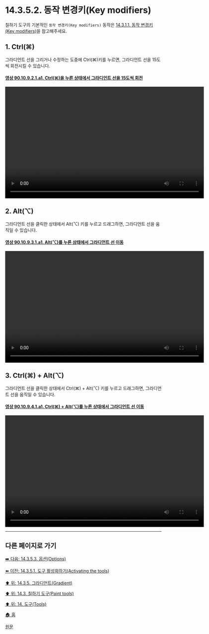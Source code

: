# 14.3.5.2. 동작 변경키(Key modifiers)
칠하기 도구의 기본적인 `동작 변경키(Key modifiers)` 동작은 [14.3.1.1. 동작 변경키(Key modifiers)](./14-03-01-01-key_modifiers.md)을 참고해주세요.

## 1. Ctrl(⌘)
그라디언트 선을 그리거나 수정하는 도중에 Ctrl(⌘)키를 누르면, 그라디언트 선을 15도씩 회전시킬 수 있습니다.

<a id="90-10-09-02-01-a1"></a>

#### [영상 90.10.9.2.1.a1. Ctrl(⌘)을 누른 상태에서 그라디언트 선을 15도씩 회전](./90-10-09-02-01-contrain_rotation_angle.md#90-10-09-02-01-a1)
<video controls="controls" width="640" height="360" src="https://github.com/wonder13662/gimp/assets/15767104/aaa55e3a-3940-40b2-a406-8b85e400ba89"></video>

## 2. Alt(⌥)
그라디언트 선을 클릭한 상태에서 Alt(⌥) 키를 누르고 드래그하면, 그라디언트 선을 움직일 수 있습니다.

<a id="90-10-09-03-01-a1"></a>

#### [영상 90.10.9.3.1.a1. Alt(⌥)를 누른 상태에서 그라디언트 선 이동](./90-10-09-03-01-move_line.md#90-10-09-03-01-a1)
<video controls="controls" width="640" height="360" src="https://github.com/wonder13662/gimp/assets/15767104/5aa0b224-7498-449c-8b31-7a7149022ea0"></video>

## 3. Ctrl(⌘) + Alt(⌥)
그라디언트 선을 클릭한 상태에서 Ctrl(⌘) + Alt(⌥) 키를 누르고 드래그하면, 그라디언트 선을 움직일 수 있습니다.

<a id="90-10-09-04-01-a1"></a>

#### [영상 90.10.9.4.1.a1. Ctrl(⌘) + Alt(⌥)를 누른 상태에서 그라디언트 선 이동](./90-10-09-04-01-move_line.md#90-10-09-04-01-a1)
<video controls="controls" width="640" height="360" src="https://github.com/wonder13662/gimp/assets/15767104/841df670-c35e-42f9-bda2-9dd6215e4a9f"></video>

***

## 다른 페이지로 가기

[➡️ 다음: 14.3.5.3. 옵션(Options)](./14-03-05-03-00-options.md)

[⬅️ 이전: 14.3.5.1. 도구 활성화하기(Activating the tools)](./14-03-05-01-activating_the_tool.md)

[⬆️ 위: 14.3.5. 그라디언트(Gradient)](./14-03-05-00-gradient.md)

[⬆️ 위: 14.3. 칠하기 도구(Paint tools)](./14-03-00-paint-tools.md)

[⬆️ 위: 14. 도구(Tools)](./14-00-tools.md)

[🏠 홈](./00-home.md)

[원문](https://docs.gimp.org/2.10/ko/gimp-tool-bucket-fill.html#idm12721)
